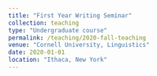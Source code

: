 ```yaml
---
title: "First Year Writing Seminar"
collection: teaching
type: "Undergraduate course"
permalink: /teaching/2020-fall-teaching
venue: "Cornell University, Linguistics"
date: 2020-01-01
location: "Ithaca, New York"
---
```


